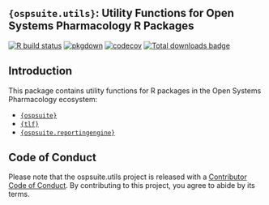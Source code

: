 
<!-- README.md is generated from README.Rmd. Please edit that file -->

## `{ospsuite.utils}`: Utility Functions for Open Systems Pharmacology R Packages

<!-- badges: start -->

[![R build
status](https://github.com/Open-Systems-Pharmacology/OSPSuite.RUtils/workflows/R-CMD-check/badge.svg)](https://github.com/Open-Systems-Pharmacology/OSPSuite.RUtils)
[![pkgdown](https://github.com/Open-Systems-Pharmacology/OSPSuite.RUtils/workflows/pkgdown/badge.svg)](https://github.com/Open-Systems-Pharmacology/OSPSuite.RUtils/actions)
[![codecov](https://codecov.io/gh/Open-Systems-Pharmacology/OSPSuite.RUtils/branch/main/graph/badge.svg)](https://app.codecov.io/gh/Open-Systems-Pharmacology/OSPSuite.RUtils?branch=main)
[![Total downloads
badge](https://cranlogs.r-pkg.org/badges/grand-total/ospsuite.utils?color=blue)](https://CRAN.R-project.org/package=ospsuite.utils)

<!-- badges: end -->

## Introduction

This package contains utility functions for R packages in the Open
Systems Pharmacology ecosystem:

-   [`{ospsuite}`](https://www.open-systems-pharmacology.org/OSPSuite-R/)
-   [`{tlf}`](https://www.open-systems-pharmacology.org/TLF-Library/)
-   [`{ospsuite.reportingengine}`](https://www.open-systems-pharmacology.org/OSPSuite.ReportingEngine/)

## Code of Conduct

Please note that the ospsuite.utils project is released with a
[Contributor Code of
Conduct](https://contributor-covenant.org/version/2/0/CODE_OF_CONDUCT.html).
By contributing to this project, you agree to abide by its terms.
